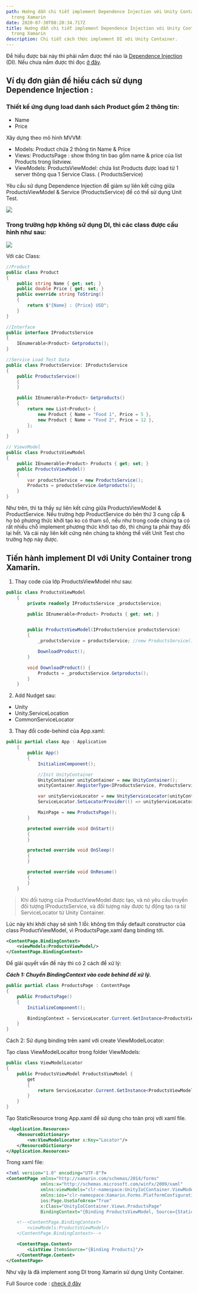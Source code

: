 ```yaml
---
path: Hướng dẫn chi tiết implement Dependence Injection với Unity Container
  trong Xamarin
date: 2020-07-30T08:20:34.717Z
title: Hướng dẫn chi tiết implement Dependence Injection với Unity Container
  trong Xamarin
description: Chi tiết cách thức implement DI với Unity Container.
---
```

Để hiểu được bài này thì phải nắm được thế nào là [Dependence Injection](https://blog.quilv.com/blog/dependency-injection-trong-net/) (DI). Nếu chưa nắm được thì đọc [ở đây](https://blog.quilv.com/blog/dependency-injection-trong-net/).

## **Ví dụ đơn giản để hiểu cách sử dụng Dependence Injection :**

### Thiết kế ứng dụng load danh sách Product gồm 2 thông tin:

* Name
* Price

Xây dựng theo mô hình MVVM: 

* Models: Product chứa 2 thông tin Name & Price
* Views: ProductsPage : show thông tin bao gồm name & price của list Products trong listview.
* ViewModels: ProductsViewModel: chứa list Products được load từ 1 server thông qua 1 Service Class. ( ProductsService)

Yêu cầu sử dụng Dependence Injection để giảm sự liên kết cứng giữa ProductsViewModel & Service (ProductsService) để có thể sử dụng Unit Test.

![](../assets/screen-shot-2020-07-30-at-15.48.33.png)

### Trong trường hợp không sử dụng DI, thì các class được cấu hình như sau:

![](../assets/screen-shot-2020-07-30-at-16.08.36.png)

Với các Class:

```csharp
//Product
public class Product
{
    public string Name { get; set; }
    public double Price { get; set; }
    public override string ToString()
    {
        return $"{Name} : {Price} USD";
    }
}

//Interface
public interface IProductsService
{
    IEnumerable<Product> Getproducts();
}

//Service Load Test Data
public class ProductsService: IProductsService
{
    public ProductsService()
    {
    }

    public IEnumerable<Product> Getproducts()
    {
        return new List<Product> {
            new Product { Name = "Food 1", Price = 5 },
            new Product { Name = "Food 2", Price = 12 },
        };
    }
}

// ViewsModel
public class ProductsViewModel
{
    public IEnumerable<Product> Products { get; set; }
    public ProductsViewModel()
    {
        var productsService = new ProductsService();
        Products = productsService.Getproducts();
    }
}
```

Như trên, thì ta thấy sự liên kết cứng giữa ProductsViewModel & ProductService. Nếu trường hợp ProductService do bên thứ 3 cung cấp & họ bỏ phương thức khởi tạo ko có tham số, nếu như trong code chúng ta có rất nhiều chỗ implement phương thức khởi tạo đó, thì chúng ta phải thay đổi lại hết. Và cái này liên kết cứng nên chúng ta không thể viết Unit Test cho trường hợp này được.

## Tiến hành implement DI với Unity Container trong Xamarin.

1. Thay code của lớp ProductsViewModel như sau:

```csharp
public class ProductsViewModel
    {
        private readonly IProductsService _productsService;

        public IEnumerable<Product> Products { get; set; }


        public ProductsViewModel(IProductsService productsService)
        {
            _productsService = productsService; //new ProductsService();

            DownloadProduct();
        }

        void DownloadProduct() {
            Products = _productsService.Getproducts();
        }
    }
```

2. Add Nudget sau:

* Unity
* Unity.ServiceLocation
* CommonServiceLocator

3. Thay đổi code-behind của App.xaml:

```csharp
public partial class App : Application
    {
        public App()
        {
            InitializeComponent();

            //Init UnityContainer
            UnityContainer unityContainer = new UnityContainer();
            unityContainer.RegisterType<IProductsService, ProductsService>();

            var unityServiceLocator = new UnityServiceLocator(unityContainer);
            ServiceLocator.SetLocatorProvider(() => unityServiceLocator);

            MainPage = new ProductsPage();
        }

        protected override void OnStart()
        {
        }

        protected override void OnSleep()
        {
        }

        protected override void OnResume()
        {
        }
    }
```

> Khi đối tượng của ProductViewModel được tạo, và nó yêu cầu truyền đối tượng IProductsService, và đối tượng này được tự động tạo ra từ ServiceLocator từ Unity Container. 

Lúc này khi khởi chạy sẽ sinh 1 lỗi: không tìm thấy default constructor của class ProductViewModel, vì ProductsPage.xaml đang binding tới.

```xml
<ContentPage.BindingContext>
    <viewModels:ProductsViewModel/>
</ContentPage.BindingContext>
```

Để giải quyết vấn đề này thì có 2 cách để xử lý:

***Cách 1: Chuyển BindingContext vào code behind để xử lý.***

```csharp
public partial class ProductsPage : ContentPage
{
    public ProductsPage()
    {
        InitializeComponent();

        BindingContext = ServiceLocator.Current.GetInstance<ProductsViewModel>();
    }
}
```

Cách 2: Sử dụng binding trên xaml với create ViewModelLocator:

Tạo class ViewModelLocaltor trong folder ViewModels:

```csharp
public class ViewModelLocator
{
    public ProductsViewModel ProductsViewModel {
        get
        {
            return ServiceLocator.Current.GetInstance<ProductsViewModel>();
        }
    }
}
```

Tạo StaticResource trong App.xaml để sử dụng cho toàn proj với xaml file.

```xml
 <Application.Resources>
    <ResourceDictionary>
        <vm:ViewModelLocator x:Key="Locator"/>
    </ResourceDictionary>
</Application.Resources>
```

Trong xaml file:

```xml
<?xml version="1.0" encoding="UTF-8"?>
<ContentPage xmlns="http://xamarin.com/schemas/2014/forms"
             xmlns:x="http://schemas.microsoft.com/winfx/2009/xaml"
             xmlns:viewModels="clr-namespace:UnityIoCContainer.ViewModels"
             xmlns:ios="clr-namespace:Xamarin.Forms.PlatformConfiguration.iOSSpecific;assembly=Xamarin.Forms.Core"
             ios:Page.UseSafeArea="True"
             x:Class="UnityIoCContainer.Views.ProductsPage"
             BindingContext="{Binding ProductsViewModel, Source={StaticResource Locator}}">

    <!--<ContentPage.BindingContext>
        <viewModels:ProductsViewModel/>
    </ContentPage.BindingContext>-->

    <ContentPage.Content>
        <ListView ItemsSource="{Binding Products}"/>
    </ContentPage.Content>
</ContentPage>
```

Như vậy là đã implement xong DI trong Xamarin sử dụng Unity Container.

Full Source code : [check ở đây](github)